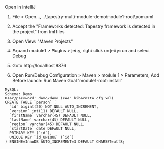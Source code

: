 Open in intelliJ


1. File > Open..., ..\tapestry-multi-module-demo\module1-root\pom.xml
2. Accept the "Frameworks detected: Tapestry framework is detected in the project" from tml files
3. Open View: "Maven Projects"
4. Expand module1 > Plugins > jetty, right click on jetty:run and select Debug
5. Goto http://localhost:9876

6. Open Run/Debug Configuration > Maven > module 1 > Parameters, Add Before launch: Run Maven Goal 'module1-root: install'

```
MySQL:
Schema: Demo
User/password: demo/demo (see: hibernate.cfg.xml)
CREATE TABLE `person` (
  `id` bigint(20) NOT NULL AUTO_INCREMENT,
  `version` int(11) DEFAULT NULL,
  `firstName` varchar(45) DEFAULT NULL,
  `lastName` varchar(45) DEFAULT NULL,
  `region` varchar(45) DEFAULT NULL,
  `startDate` date DEFAULT NULL,
  PRIMARY KEY (`id`),
  UNIQUE KEY `id_UNIQUE` (`id`)
) ENGINE=InnoDB AUTO_INCREMENT=3 DEFAULT CHARSET=utf8;
```

